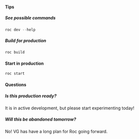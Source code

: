 #### Tips

##### See possible commands
```js
roc dev --help
```

##### Build for production
```js
roc build
```

#### Start in production
```js
roc start
```

#### Questions

##### Is this production ready?

It is in active development, but please start experimenting today!

##### Will this be abandoned tomorrow?

No! VG has have a long plan for Roc going forward.
